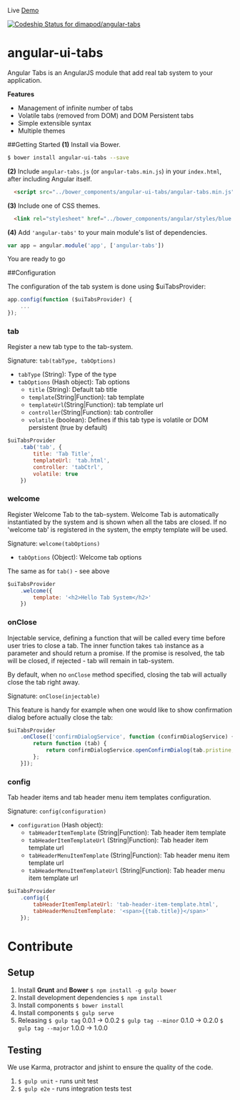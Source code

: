 Live [Demo](http://dimapod.github.io/angular-tabs)

[ ![Codeship Status for dimapod/angular-tabs](https://codeship.com/projects/c88d0ef0-5861-0132-43f2-2264a2250d8e/status)](https://codeship.com/projects/50058)

angular-ui-tabs
===============

Angular Tabs is an AngularJS module that add real tab system to your application.

**Features**
- Management of infinite number of tabs
- Volatile tabs (removed from DOM) and DOM Persistent tabs
- Simple extensible syntax
- Multiple themes

##Getting Started
**(1)** Install via Bower.
```bash
$ bower install angular-ui-tabs --save
```

**(2)** Include `angular-tabs.js` (or `angular-tabs.min.js`) in your `index.html`, after including Angular itself.

```html
  <script src="../bower_components/angular-ui-tabs/angular-tabs.min.js"></script>
```

**(3)** Include one of CSS themes.

```html
  <link rel="stylesheet" href="../bower_components/angular/styles/blue.css">
```

**(4)** Add `'angular-tabs'` to your main module's list of dependencies.
```js
var app = angular.module('app', ['angular-tabs'])
```


You are ready to go


##Configuration

The configuration of the tab system is done using $uiTabsProvider:
```js
app.config(function ($uiTabsProvider) {
    ...
});
```

### tab

Register a new tab type to the tab-system.
 
Signature: `tab(tabType, tabOptions)` 

- `tabType` (String): Type of the type
- `tabOptions` (Hash object): Tab options
    - `title` (String): Default tab title
    - `template`(String|Function): tab template
    - `templateUrl`(String|Function): tab template url
    - `controller`(String|Function): tab controller
    - `volatile` (boolean): Defines if this tab type is volatile or DOM persistent (true by default)
    
```js
$uiTabsProvider
    .tab('tab', {
        title: 'Tab Title',
        templateUrl: 'tab.html',
        controller: 'tabCtrl',
        volatile: true
    })
```

### welcome

Register Welcome Tab to the tab-system. Welcome Tab is automatically instantiated by the system and is shown when all the tabs are closed. If no 'welcome tab' is registered in the system, the empty template will be used.
 
Signature: `welcome(tabOptions)` 

- `tabOptions` (Object): Welcome tab options

The same as for `tab()` - see above
    
```js
$uiTabsProvider
    .welcome({
        template: '<h2>Hello Tab System</h2>'
    })
```

### onClose

Injectable service, defining a function that will be called every time before user tries to close a tab. The inner function takes `tab` instance as a parameter and should return a promise. If the promise is resolved, the tab will be closed, if rejected - tab will remain in tab-system.

By default, when no `onClose` method specified, closing the tab will actually close the tab right away. 

Signature: `onClose(injectable)` 

This feature is handy for example when one would like to show confirmation dialog before actually close the tab:    

```js
$uiTabsProvider
    .onClose(['confirmDialogService', function (confirmDialogService) {
        return function (tab) {
            return confirmDialogService.openConfirmDialog(tab.pristine, 'Are you sure ?');
        };
    }]);
```

### config

Tab header items and tab header menu item templates configuration.

Signature: `config(configuration)` 

- `configuration` (Hash object): 
    - `tabHeaderItemTemplate` (String|Function): Tab header item template 
    - `tabHeaderItemTemplateUrl` (String|Function): Tab header item template url
    - `tabHeaderMenuItemTemplate` (String|Function): Tab header menu item template url
    - `tabHeaderMenuItemTemplateUrl` (String|Function): Tab header menu item template url

```js
$uiTabsProvider
    .config({
        tabHeaderItemTemplateUrl: 'tab-header-item-template.html',
        tabHeaderMenuItemTemplate: '<span>{{tab.title}}</span>'
    });
```








# Contribute
## Setup

1. Install **Grunt** and **Bower**
	`$ npm install -g gulp bower`
2. Install development dependencies
	`$ npm install`
3. Install components
	`$ bower install`
4. Install components
	`$ gulp serve`
5. Releasing
	`$ gulp tag`  0.0.1 -> 0.0.2
	`$ gulp tag --minor`  0.1.0 -> 0.2.0
	`$ gulp tag --major`  1.0.0 -> 1.0.0

## Testing

We use Karma, protractor and jshint to ensure the quality of the code.
1. `$ gulp unit` - runs unit test
2. `$ gulp e2e`  - runs integration tests test


